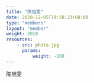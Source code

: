 ```yaml
---
title: "陈旭雯"
date: 2020-12-05T19:50:23+08:00
type: "members"
layout: "member"
weight: 2018
resources:
    - src: photo.jpg
      params:
          weight: -100
---
```


陈旭雯
